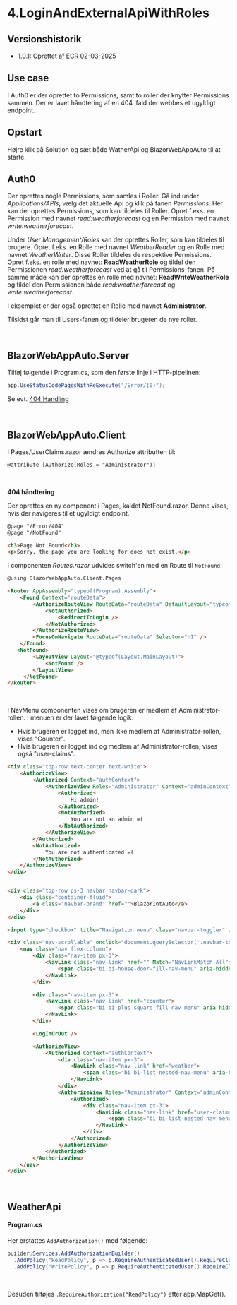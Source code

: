 ﻿# 4.LoginAndExternalApiWithRoles

## Versionshistorik
- 1.0.1: Oprettet af ECR 02-03-2025
&nbsp;

## Use case
I Auth0 er der oprettet to Permissions, samt to roller der knytter Permissions sammen. 
Der er lavet håndtering af en 404 ifald der webbes et ugyldigt endpoint.
&nbsp;

## Opstart
Højre klik på Solution og sæt både WatherApi og BlazorWebAppAuto til at starte.
&nbsp;

## Auth0
Der oprettes nogle Permissions, som samles i Roller. Gå ind under *Applications/APIs*, vælg det aktuelle Api og klik på fanen *Permissions*.
Her kan der oprettes Permissions, som kan tildeles til Roller. Opret f.eks. en Permission med navnet *read:weatherforecast* og en Permission med navnet *write:weatherforecast*.

Under *User Management/Roles* kan der oprettes Roller, som kan tildeles til brugere. Opret f.eks. en Rolle med navnet *WeatherReader* og en Rolle med navnet *WeatherWriter*. 
Disse Roller tildeles de respektive Permissions. Opret f.eks. en rolle med navnet: **ReadWeatherRole** og tildel den Permissionen *read:weatherforecast*
ved at gå til Permissions-fanen. 
På samme måde kan der oprettes en rolle med navnet: **ReadWriteWeatherRole** og tildel den Permissionen både *read:weatherforecast* og *write:weatherforecast*.

I eksemplet er der også oprettet en Rolle med navnet **Administrator**. 

Tilsidst går man til Users-fanen og tildeler brugeren de nye roller.

&nbsp;

## BlazorWebAppAuto.Server
Tilføj følgende i Program.cs, som den første linje i HTTP-pipelinen:
```csharp
app.UseStatusCodePagesWithReExecute("/Error/{0}");
```
Se evt. [404 Handling](https://stackoverflow.com/questions/78102853/how-do-i-provide-the-missing-404-handling-for-visual-studios-blazor-web-app)

&nbsp;

## BlazorWebAppAuto.Client

I Pages/UserClaims.razor ændres Authorize attributten til:
```html
@attribute [Authorize(Roles = "Administrator")]
```
&nbsp;

**404 håndtering**

Der oprettes en ny component i Pages, kaldet NotFound.razor. Denne vises, hvis der navigeres til et ugyldigt endpoint.
```html
@page "/Error/404"
@page "/NotFound"

<h3>Page Not Found</h3>
<p>Sorry, the page you are looking for does not exist.</p>
```

I componenten *Routes.razor* udvides switch'en med en Route til `NotFound`:
```html
@using BlazorWebAppAuto.Client.Pages

<Router AppAssembly="typeof(Program).Assembly">
    <Found Context="routeData">
        <AuthorizeRouteView RouteData="routeData" DefaultLayout="typeof(Layout.MainLayout)" >
            <NotAuthorized>
                <RedirectToLogin />
            </NotAuthorized>
        </AuthorizeRouteView>
        <FocusOnNavigate RouteData="routeData" Selector="h1" />
    </Found>
   <NotFound>
        <LayoutView Layout="@typeof(Layout.MainLayout)">
            <NotFound />
        </LayoutView>
     </NotFound>
</Router>
```
&nbsp;

I NavMenu componenten vises om brugeren er medlem af Administrator-rollen. 
I menuen er der lavet følgende logik:
- Hvis brugeren er logget ind, men ikke medlem af Administrator-rollen, 
vises "Counter".
- Hvis brugeren er logget ind og medlem af Administrator-rollen, vises også "user-claims".
```html
<div class="top-row text-center text-white">
    <AuthorizeView>
        <Authorized Context="authContext">
            <AuthorizeView Roles="Administrator" Context="adminContext">
                <Authorized>
                    Hi admin!
                </Authorized>
                <NotAuthorized>
                    You are not an admin =(
                </NotAuthorized>
            </AuthorizeView>
        </Authorized>
        <NotAuthorized>
            You are not authenticated =(
        </NotAuthorized>
    </AuthorizeView>
</div>


<div class="top-row ps-3 navbar navbar-dark">
    <div class="container-fluid">
        <a class="navbar-brand" href="">BlazorIntAuto</a>
    </div>
</div>

<input type="checkbox" title="Navigation menu" class="navbar-toggler" />

<div class="nav-scrollable" onclick="document.querySelector('.navbar-toggler').click()">
    <nav class="nav flex-column">
        <div class="nav-item px-3">
            <NavLink class="nav-link" href="" Match="NavLinkMatch.All">
                <span class="bi bi-house-door-fill-nav-menu" aria-hidden="true"></span> Home
            </NavLink>
        </div>

        <div class="nav-item px-3">
            <NavLink class="nav-link" href="counter">
                <span class="bi bi-plus-square-fill-nav-menu" aria-hidden="true"></span> Counter
            </NavLink>
        </div>

        <LogInOrOut />

        <AuthorizeView>
            <Authorized Context="authContext">
                <div class="nav-item px-3">
                    <NavLink class="nav-link" href="weather">
                        <span class="bi bi-list-nested-nav-menu" aria-hidden="true"></span> Weather
                    </NavLink>
                </div>
                <AuthorizeView Roles="Administrator" Context="adminContext">
                    <Authorized>
                        <div class="nav-item px-3">
                            <NavLink class="nav-link" href="user-claims">
                                <span class="bi bi-list-nested-nav-menu" aria-hidden="true"></span> User Claims
                            </NavLink>
                        </div>
                    </Authorized>
                </AuthorizeView>
            </Authorized>
        </AuthorizeView>
    </nav>
</div>
```




&nbsp;

## WeatherApi

#### Program.cs

Her erstattes `AddAuthorization()` med følgende:
```csharp
builder.Services.AddAuthorizationBuilder()
  .AddPolicy("ReadPolicy", p => p.RequireAuthenticatedUser().RequireClaim("permissions", "read:weatherforecast"))
  .AddPolicy("WritePolicy", p => p.RequireAuthenticatedUser().RequireClaim("permissions", "write:weatherforecast"));
```

&nbsp;


Desuden tilføjes `.RequireAuthorization("ReadPolicy")` efter app.MapGet().

&nbsp;

